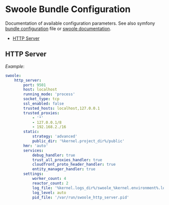 # Swoole Bundle Configuration
Documentation of available configuration parameters. See also symfony [bundle configuration](./../src/Bridge/Symfony/Bundle/DependencyInjection/Configuration.php) file or [swoole documentation](https://github.com/swoole/swoole-docs/tree/master/modules).
- [HTTP Server](#http-server)

## HTTP Server

*Example*:
```yaml
swoole:
    http_server:
        port: 9501
        host: localhost
        running_mode: 'process'
        socket_type: tcp
        ssl_enabled: false
        trusted_hosts: localhost,127.0.0.1
        trusted_proxies: 
            - '*'
            - 127.0.0.1/8
            - 192.168.2./16
        static:
            strategy: 'advanced'
            public_dir: '%kernel.project_dir%/public'
        hmr: 'auto'
        services:
            debug_handler: true
            trust_all_proxies_handler: true
            cloudfront_proto_header_handler: true
            entity_manager_handler: true
        settings:
            worker_count: 4
            reactor_count: 2
            log_file: '%kernel.logs_dir%/swoole_%kernel.environment%.log'
            log_level: auto
            pid_file: '/var/run/swoole_http_server.pid'
```
